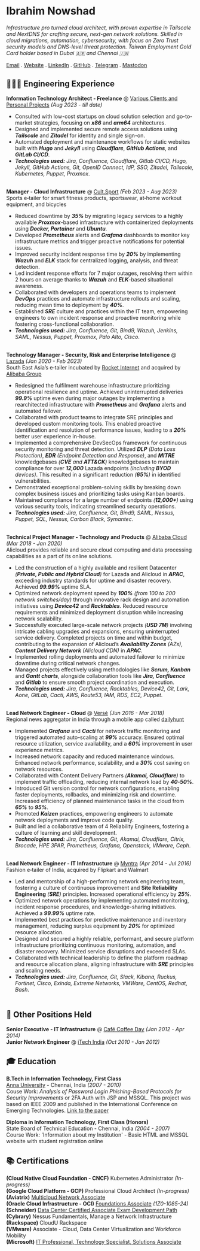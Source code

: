 # Ibrahim Nowshad

_Infrastructure pro turned cloud architect, with proven expertise in Tailscale and NextDNS for crafting secure, next-gen network solutions. Skilled in cloud migrations, automation, cybersecurity, with focus on Zero Trust security models and DNS-level threat protection. Taiwan Employment Gold Card holder based in Dubai 🇦🇪 and Chennai 🇮🇳_<br>

[Email](mailto:cv@ibn.slmail.me) . [Website](https://ibnunowshad.com/) . [LinkedIn](https://linkedin.com/in/ibnunowshad/) . [GitHub](https://github.com/ibnunowshad/) . [Telegram](https://t.me/ibnunowshad/) . [Mastodon](https://mastodon.social/@ibnunowshad)

## 👩🏼‍💻 Engineering Experience

**Information Technology Architect - Freelance** @ [Various Clients and Personal Projects](https://ibnunowshad.com/) _(Aug 2023 - till date)_ <br>
- Consulted with low-cost startups on cloud solution selection and go-to-market strategies, focusing on **_x86_** and **_arm64_** architectures.
- Designed and implemented secure remote access solutions using **_Tailscale_** and **_Zitadel_** for identity and single sign-on.
- Automated deployment and maintenance workflows for static websites built with **_Hugo_** and **_Jekyll_** using **_Cloudflare_**, **_GitHub Actions_**, and **_GitLab CI/CD_**.
- **_Technologies used:_** _Jira, Confluence, Cloudflare, Gitlab CI/CD, Hugo, Jekyll, GitHub Actions, Git, OpenID Connect, IdP, SSO, Zitadel, Tailscale, Kubernetes, Puppet, Proxmox_.
<br><br>

**Manager - Cloud Infrastructure** @ [Cult.Sport](https://cultsport.com/) _(Feb 2023 - Aug 2023)_ <br>
Sports e‐tailer for smart fitness products, sportswear, at‐home workout equipment, and bicycles
- Reduced downtime by **_35%_** by migrating legacy services to a highly available **_Proxmox_**-based infrastructure with containerized deployments using **_Docker, Portainer_** and **_Ubuntu_**.
- Developed **_Prometheus_** alerts and **_Grafana_** dashboards to monitor key infrastructure metrics and trigger proactive notifications for potential issues.
- Improved security incident response time by **_20%_** by implementing **_Wazuh_** and **_ELK_** stack for centralized logging, analysis, and threat detection.
- Led incident response efforts for 7 major outages, resolving them within 2 hours on average thanks to **_Wazuh_** and **_ELK_**-based situational awareness.
- Collaborated with developers and operations teams to implement **_DevOps_** practices and automate infrastructure rollouts and scaling, reducing mean time to deployment by **_40%_**.
- Established **_SRE_** culture and practices within the IT team, empowering engineers to own incident response and proactive monitoring while fostering cross-functional collaboration.
- **_Technologies used:_** _Jira, Confluence, Git, Bind9, Wazuh, Jenkins, SAML, Nessus, Puppet, Proxmox, Palo Alto, Cisco_.
<br><br>

**Technology Manager - Security, Risk and Enterprise Intelligence** @ [Lazada](https://lazada.com/) _(Jan 2020 - Feb 2023)_ <br>
South East Asia’s e‐tailer incubated by [Rocket Internet](https://www.rocket-internet.com) and acquired by [Alibaba Group](https://www.alibabagroup.com)
- Redesigned the fulfilment warehouse infrastructure prioritizing operational resilience and uptime. Achieved uninterrupted deliveries **_99.9%_** uptime even during major outages by implementing a rearchitected infrastructure with **_Prometheus_** and **_Grafana_** alerts and automated failover.
- Collaborated with product teams to integrate SRE principles and developed custom monitoring tools. This enabled proactive identification and resolution of performance issues, leading to a **_20%_** better user experience in-house.
- Implemented a comprehensive DevSecOps framework for continuous security monitoring and threat detection. Utilized **_DLP_** _(Data Loss Protection)_, **_EDR_** _(Endpoint Detection and Response)_, and **_MITRE_** knowledgebases _(**CVE** and **ATT&CK**)_ knowledgebases to maintain compliance for over **_12,000_** Lazada endpoints _(including **BYOD** devices)_. This resulted in a significant reduction _(**65%**)_ in identified vulnerabilities.
- Demonstrated exceptional problem-solving skills by breaking down complex business issues and prioritizing tasks using Kanban boards.
- Maintained compliance for a large number of endpoints _(**12,000+**)_ using various security tools, indicating streamlined security operations.
- **_Technologies used:_** _Jira, Confluence, Git, Bind9, SAML, Nessus, Puppet, SQL, Nessus, Carbon Black, Symantec_.
<br><br>

**Technical Project Manager - Technology and Products** @ [Alibaba Cloud](https://alibabacloud.com/) _(Mar 2018 - Jan 2020)_ <br>
Alicloud provides reliable and secure cloud computing and data processing capabilities as a part of its online solutions.
- Led the construction of a highly available and resilient Datacenter _(**Private, Public and Hybrid Cloud**)_ for Lazada and Alicloud in **_APAC_**, exceeding industry standards for uptime and disaster recovery. Achieved **_99.99%_** uptime SLA.
- Optimized network deployment speed by **_100%_** _(from 100 to 200 network switches/day)_ through innovative rack design and automation initiatives using **_Device42_** and **_Racktables_**. Reduced resource requirements and minimized deployment disruption while increasing network scalability.
- Successfully executed large-scale network projects _(**USD 7M**)_ involving intricate cabling upgrades and expansions, ensuring uninterrupted service delivery. Completed projects on time and within budget, contributing to the expansion of Alicloud’s **_Availability Zones_** _(AZs)_, **_Content Delivery Network_** _(Alicloud CDN)_ in **_APAC_**.
- Implemented rolling deployments and automated failover to minimize downtime during critical network changes.
- Managed projects effectively using methodologies like **_Scrum, Kanban_** and **_Gantt charts_**, alongside collaboration tools like  **_Jira, Confluence_** and **_Gitlab_** to ensure smooth project coordination and execution.
- **_Technologies used:_** _Jira, Confluence, Racktables, Device42, Git, Lark, Aone, GitLab, Cacti, AWS, Route53, IAM, RDS, EC2, Puppet_.
<br><br>

**Lead Network Engineer - Cloud** @ [Versé](https://www.verse.in/) _(Jun 2016 - Mar 2018)_ <br>
Regional news aggregator in India through a mobile app called [dailyhunt](https://dailyhunt.in)
- Implemented **_Grafana_** and **_Cacti_** for network traffic monitoring and triggered automated auto-scaling at **_99%_** accuracy. Ensured optimal resource utilization, service availability, and a **_60%_** improvement in user experience metrics.
- Increased network capacity and reduced maintenance windows. Enhanced network performance, scalability, and a **_30%_** cost saving on network resources.
- Collaborated with Content Delivery Partners _(**Akamai, Cloudflare**)_ to implement traffic offloading, reducing internal network load by **_40_**-**_50%_**.
- Introduced Git version control for network configurations, enabling faster deployments, rollbacks, and minimizing risk and downtime. Increased efficiency of planned maintenance tasks in the cloud from **_65%_** to **_95%_**.
- Promoted **_Kaizen_** practices, empowering engineers to automate network deployments and improve code quality.
- Built and led a collaborative team of 4 Reliability Engineers, fostering a culture of learning and skill development.
- **_Technologies used:_** _Jira, Confluence, Git, Akamai, Cloudflare, Citrix, Brocade, HPE 3PAR, Prometheus, Grafana, Openstack, VMware, Ceph_.
<br><br>

**Lead Network Engineer - IT Infrastructure** @ [Myntra](https://myntra.com) _(Apr 2014 - Jul 2016)_ <br>
Fashion e‐tailer of India, acquired by Flipkart and Walmart
- Led and mentorship of a high-performing network engineering team, fostering a culture of continuous improvement and **Site Reliability Engineering** _(**SRE**)_ principles. Increased operational efficiency by **_25%_**.
- Optimized network operations by implementing automated monitoring, incident response procedures, and knowledge-sharing initiatives. Achieved a **_99.99%_** uptime rate.
- Implemented best practices for predictive maintenance and inventory management, reducing surplus equipment by **_20%_** for optimized resource allocation.
- Designed and secured a highly reliable, performant, and secure platform infrastructure prioritizing continuous monitoring, automation, and disaster recovery. Minimized service disruptions and exceeded SLAs.
- Collaborated with technical leadership to define the platform roadmap and resource allocation plans, aligning infrastructure with **_SRE_** principles and scaling needs.
-  **_Technologies used:_** _Jira, Confluence, Git, Slack, Kibana, Ruckus, Fortinet, Cisco, Exinda, Extreme Networks, VMWare, CentOS, Redhat, Bash_.
<br><br>

## 🚀 Other Positions Held

**Senior Executive - IT Infrastructure** @ [Café Coffee Day](https://cafecoffeeday.com) _(Jan 2012 - Apr 2014)_ <br>
**Junior Network Engineer** @ [iTech India](https://itechind.com) _(Oct 2010 - Jan 2012)_

## 🎓 Education

**B.Tech in Information Technology, First Class** <br>
[Anna University](https://www.annauniv.edu/) - Chennai, India _(2007 - 2010)_ <br>
Couse Work: _Analysis of Password Login Phishing-Based Protocols for Security Improvements_ or 2FA Auth with JSP and MSSQL. This project was based on IEEE 2009 and published in the International Conference on Emerging Technologies. [Link to the paper](https://ieeexplore.ieee.org/document/5353144)

**Diploma in Information Technology, First Class (Honors)** <br>
State Board of Technical Education - Chennai, India _(2004 - 2007)_ <br>
Course Work: 'Information about my Institution' - Basic HTML and MSSQL website with student registration online

## 📚 Certifications

**(Cloud Native Cloud Foundation - CNCF)** Kubernetes Administrator _(In-progress)_<br>
**(Google Cloud Platform - GCP)** Professional Cloud Architect _(In-progress)_<br>
**(Aviatrix)** [Multicloud Network Associate](https://www.credly.com/badges/ce547613-0fa0-47f8-bd57-2083568e75b3/public_url)<br>
**(Oracle Cloud Infrastructure - OCI)** [Foundations Associate](https://catalog-education.oracle.com/pls/certview/sharebadge?id=345682C8994D6E04971F4C39586E9025D968727D69029A232FE474FF90933F28) _(1Z0-1085-24)_<br>
**(Schneider)** [Data Center Certified Associate Exam Development Path](https://schneider.efrontlearning.com/certificates/serial/f9483c130f2a80c0091b175606f5f2dd) <br>
**(Cybrary)** Nessus Fundamentals, Manage a Network Infrastructure <br>
**(Rackspace)** CloudU Rackspace <br>
**(VMware)** Associate - Cloud, Data Center Virtualization and Workforce Mobility <br>
**(Microsoft)** [IT Professional, Technology Specialist, Solutions Associate](https://learn.microsoft.com/en-us/users/ibnunowshad/transcript/dg8wgierpk3mqk5)